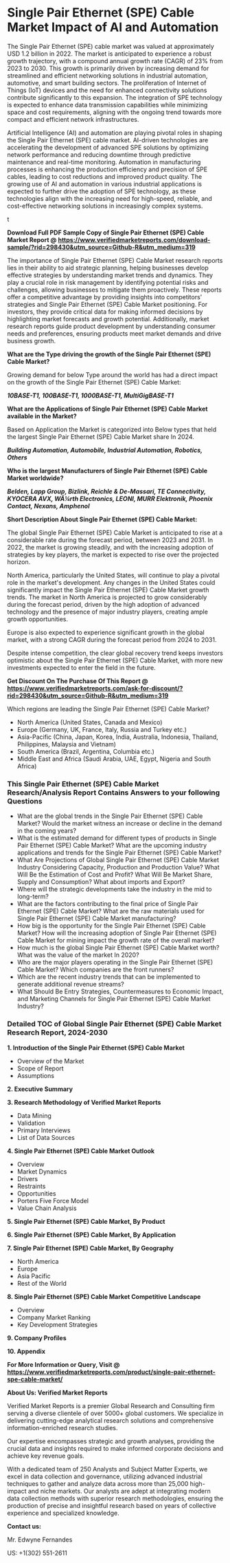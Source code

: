 <meta name="title" content="Global Single Pair Ethernet (SPE) Cable Market Impact of AI and Automation"><meta name="description" content="The Single Pair Ethernet (SPE) cable market was valued at approximately USD 1.2 billion in 2022. The market is anticipated to experience a robust growth trajectory, wi"><meta name="title" content="Single Pair Ethernet (SPE) Cable Market Size, Share, Scope, Trends, Growth, Opportunities, Analysis, Forecast"><h1>Single Pair Ethernet (SPE) Cable Market Impact of AI and Automation</h1><p>The Single Pair Ethernet (SPE) cable market was valued at approximately USD 1.2 billion in 2022. The market is anticipated to experience a robust growth trajectory, with a compound annual growth rate (CAGR) of 23% from 2023 to 2030. This growth is primarily driven by increasing demand for streamlined and efficient networking solutions in industrial automation, automotive, and smart building sectors. The proliferation of Internet of Things (IoT) devices and the need for enhanced connectivity solutions contribute significantly to this expansion. The integration of SPE technology is expected to enhance data transmission capabilities while minimizing space and cost requirements, aligning with the ongoing trend towards more compact and efficient network infrastructures.</p><p>Artificial Intelligence (AI) and automation are playing pivotal roles in shaping the Single Pair Ethernet (SPE) cable market. AI-driven technologies are accelerating the development of advanced SPE solutions by optimizing network performance and reducing downtime through predictive maintenance and real-time monitoring. Automation in manufacturing processes is enhancing the production efficiency and precision of SPE cables, leading to cost reductions and improved product quality. The growing use of AI and automation in various industrial applications is expected to further drive the adoption of SPE technology, as these technologies align with the increasing need for high-speed, reliable, and cost-effective networking solutions in increasingly complex systems.</p>t</p><p id="" class=""><strong>Download Full PDF Sample Copy of Single Pair Ethernet (SPE) Cable Market Report @ <a href="https://www.verifiedmarketreports.com/download-sample/?rid=298430&utm_source=Github-R&utm_medium=319" target="_blank">https://www.verifiedmarketreports.com/download-sample/?rid=298430&utm_source=Github-R&utm_medium=319</a></strong></p><p>The importance of&nbsp;Single Pair Ethernet (SPE) Cable Market research reports lies in their ability to aid strategic planning, helping businesses develop effective strategies by understanding market trends and dynamics. They play a crucial role in risk management by identifying potential risks and challenges, allowing businesses to mitigate them proactively. These reports offer a competitive advantage by providing insights into competitors' strategies and Single Pair Ethernet (SPE) Cable Market positioning. For investors, they provide critical data for making informed decisions by highlighting market forecasts and growth potential. Additionally, market research reports guide product development by understanding consumer needs and preferences, ensuring products meet market demands and drive business growth.</p><p><strong>What are the&nbsp;Type driving the growth of the Single Pair Ethernet (SPE) Cable Market?</strong></p><p id="" class="">Growing demand for below Type around the world has had a direct impact on the growth of the Single Pair Ethernet (SPE) Cable Market:</p><em><strong>10BASE-T1, 100BASE-T1, 1000BASE-T1, MultiGigBASE-T1</strong></em></p><strong>What are the&nbsp;Applications&nbsp;of Single Pair Ethernet (SPE) Cable Market available in the Market?</strong></p><p id="" class="">Based on Application the Market is categorized into Below types that held the largest Single Pair Ethernet (SPE) Cable Market share In 2024.</p><em><strong>Building Automation, Automobile, Industrial Automation, Robotics, Others</strong></em></p><strong>Who is the largest Manufacturers of Single Pair Ethernet (SPE) Cable Market worldwide?</strong></p><p><em><strong>Belden, Lapp Group, Bizlink, Reichle & De-Massari, TE Connectivity, KYOCERA AVX, WÃ¼rth Electronics, LEONI, MURR Elektronik, Phoenix Contact, Nexans, Amphenol</strong></em></p><p id="" class=""><strong>Short Description About Single Pair Ethernet (SPE) Cable Market:</strong></p><p>The global Single Pair Ethernet (SPE) Cable Market is anticipated to rise at a considerable rate during the forecast period, between 2023 and 2031. In 2022, the market is growing steadily, and with the increasing adoption of strategies by key players, the market is expected to rise over the projected horizon.</p><p>North America, particularly the United States, will continue to play a pivotal role in the market's development. Any changes in the United States could significantly impact the Single Pair Ethernet (SPE) Cable Market growth trends. The market in North America is projected to grow considerably during the forecast period, driven by the high adoption of advanced technology and the presence of major industry players, creating ample growth opportunities.</p><p>Europe is also expected to experience significant growth in the global market, with a strong CAGR during the forecast period from 2024 to 2031.</p><p>Despite intense competition, the clear global recovery trend keeps investors optimistic about the Single Pair Ethernet (SPE) Cable Market, with more new investments expected to enter the field in the future.</p><p id="" class=""><strong>Get Discount On The Purchase Of This Report @ <a href="https://www.verifiedmarketreports.com/ask-for-discount/?rid=298430&utm_source=Github-R&utm_medium=319" target="_blank">https://www.verifiedmarketreports.com/ask-for-discount/?rid=298430&utm_source=Github-R&utm_medium=319</a></strong></p>Which regions are leading the Single Pair Ethernet (SPE) Cable Market?</p><ul><li>North America (United States, Canada and Mexico)</li><li>Europe (Germany, UK, France, Italy, Russia and Turkey etc.)</li><li>Asia-Pacific (China, Japan, Korea, India, Australia, Indonesia, Thailand, Philippines, Malaysia and Vietnam)</li><li>South America (Brazil, Argentina, Columbia etc.)</li><li>Middle East and Africa (Saudi Arabia, UAE, Egypt, Nigeria and South Africa)</li></ul><h3 id="" class="">This Single Pair Ethernet (SPE) Cable Market Research/Analysis Report Contains Answers to your following Questions</h3><ul><li>What are the global trends in the Single Pair Ethernet (SPE) Cable Market? Would the market witness an increase or decline in the demand in the coming years?</li><li>What is the estimated demand for different types of products in Single Pair Ethernet (SPE) Cable Market? What are the upcoming industry applications and trends for the Single Pair Ethernet (SPE) Cable Market?</li><li>What Are Projections of Global Single Pair Ethernet (SPE) Cable Market Industry Considering Capacity, Production and Production Value? What Will Be the Estimation of Cost and Profit? What Will Be Market Share, Supply and Consumption? What about imports and Export?</li><li>Where will the strategic developments take the industry in the mid to long-term?</li><li>What are the factors contributing to the final price of Single Pair Ethernet (SPE) Cable Market? What are the raw materials used for Single Pair Ethernet (SPE) Cable Market manufacturing?</li><li>How big is the opportunity for the Single Pair Ethernet (SPE) Cable Market? How will the increasing adoption of Single Pair Ethernet (SPE) Cable Market for mining impact the growth rate of the overall market?</li><li>How much is the global Single Pair Ethernet (SPE) Cable Market worth? What was the value of the market In 2020?</li><li>Who are the major players operating in the Single Pair Ethernet (SPE) Cable Market? Which companies are the front runners?</li><li>Which are the recent industry trends that can be implemented to generate additional revenue streams?</li><li>What Should Be Entry Strategies, Countermeasures to Economic Impact, and Marketing Channels for Single Pair Ethernet (SPE) Cable Market Industry?</li></ul><h3 id="" class="">Detailed TOC of Global Single Pair Ethernet (SPE) Cable Market Research Report, 2024-2030</h3><p id="" class=""><strong>1. Introduction of the Single Pair Ethernet (SPE) Cable Market</strong></p><ul><li>Overview of the Market</li><li>Scope of Report</li><li>Assumptions</li></ul><p id="" class=""><strong>2. Executive Summary</strong></p><p id="" class=""><strong>3. Research Methodology of Verified Market Reports</strong></p><ul><li>Data Mining</li><li>Validation</li><li>Primary Interviews</li><li>List of Data Sources</li></ul><p id="" class=""><strong>4. Single Pair Ethernet (SPE) Cable Market Outlook</strong></p><ul><li>Overview</li><li>Market Dynamics</li><li>Drivers</li><li>Restraints</li><li>Opportunities</li><li>Porters Five Force Model</li><li>Value Chain Analysis</li></ul><p id="" class=""><strong>5. Single Pair Ethernet (SPE) Cable Market, By Product</strong></p><p id="" class=""><strong>6. Single Pair Ethernet (SPE) Cable Market, By Application</strong></p><p id="" class=""><strong>7. Single Pair Ethernet (SPE) Cable Market, By Geography</strong></p><ul><li>North America</li><li>Europe</li><li>Asia Pacific</li><li>Rest of the World</li></ul><p id="" class=""><strong>8. Single Pair Ethernet (SPE) Cable Market Competitive Landscape</strong></p><ul><li>Overview</li><li>Company Market Ranking</li><li>Key Development Strategies</li></ul><p id="" class=""><strong>9. Company Profiles</strong></p><p id="" class=""><strong>10. Appendix</strong></p><p id="" class=""><strong>For More Information or Query, Visit @ <a href="https://www.verifiedmarketreports.com/product/single-pair-ethernet-spe-cable-market/" target="_blank">https://www.verifiedmarketreports.com/product/single-pair-ethernet-spe-cable-market/</a></strong></p><p id="" class=""><strong>About Us: Verified Market Reports</strong></p><p id="" class="">Verified Market Reports is a premier Global Research and Consulting firm serving a diverse clientele of over 5000+ global customers. We specialize in delivering cutting-edge analytical research solutions and comprehensive information-enriched research studies.</p><p id="" class="">Our expertise encompasses strategic and growth analyses, providing the crucial data and insights required to make informed corporate decisions and achieve key revenue goals.</p><p id="" class="">With a dedicated team of 250 Analysts and Subject Matter Experts, we excel in data collection and governance, utilizing advanced industrial techniques to gather and analyze data across more than 25,000 high-impact and niche markets. Our analysts are adept at integrating modern data collection methods with superior research methodologies, ensuring the production of precise and insightful research based on years of collective experience and specialized knowledge.</p><p id="" class=""><strong>Contact us:</strong></p><p id="" class="">Mr. Edwyne Fernandes</p><p id="" class="">US: +1(302) 551-2611</p>